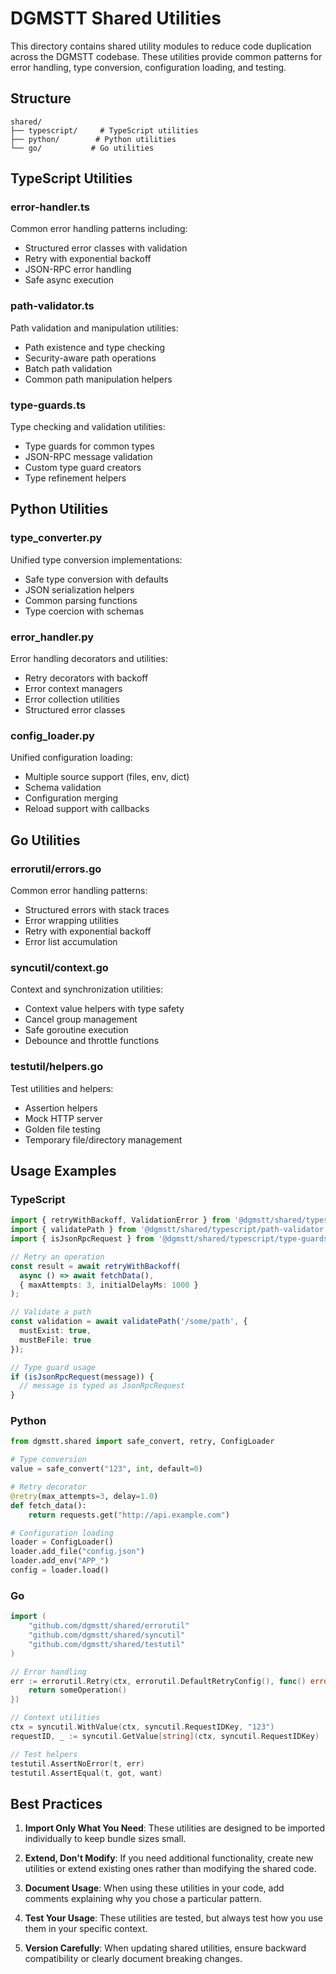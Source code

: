 # DGMSTT Shared Utilities

This directory contains shared utility modules to reduce code duplication across the DGMSTT codebase. These utilities provide common patterns for error handling, type conversion, configuration loading, and testing.

## Structure

```
shared/
├── typescript/     # TypeScript utilities
├── python/        # Python utilities
└── go/           # Go utilities
```

## TypeScript Utilities

### error-handler.ts
Common error handling patterns including:
- Structured error classes with validation
- Retry with exponential backoff
- JSON-RPC error handling
- Safe async execution

### path-validator.ts
Path validation and manipulation utilities:
- Path existence and type checking
- Security-aware path operations
- Batch path validation
- Common path manipulation helpers

### type-guards.ts
Type checking and validation utilities:
- Type guards for common types
- JSON-RPC message validation
- Custom type guard creators
- Type refinement helpers

## Python Utilities

### type_converter.py
Unified type conversion implementations:
- Safe type conversion with defaults
- JSON serialization helpers
- Common parsing functions
- Type coercion with schemas

### error_handler.py
Error handling decorators and utilities:
- Retry decorators with backoff
- Error context managers
- Error collection utilities
- Structured error classes

### config_loader.py
Unified configuration loading:
- Multiple source support (files, env, dict)
- Schema validation
- Configuration merging
- Reload support with callbacks

## Go Utilities

### errorutil/errors.go
Common error handling patterns:
- Structured errors with stack traces
- Error wrapping utilities
- Retry with exponential backoff
- Error list accumulation

### syncutil/context.go
Context and synchronization utilities:
- Context value helpers with type safety
- Cancel group management
- Safe goroutine execution
- Debounce and throttle functions

### testutil/helpers.go
Test utilities and helpers:
- Assertion helpers
- Mock HTTP server
- Golden file testing
- Temporary file/directory management

## Usage Examples

### TypeScript
```typescript
import { retryWithBackoff, ValidationError } from '@dgmstt/shared/typescript/error-handler';
import { validatePath } from '@dgmstt/shared/typescript/path-validator';
import { isJsonRpcRequest } from '@dgmstt/shared/typescript/type-guards';

// Retry an operation
const result = await retryWithBackoff(
  async () => await fetchData(),
  { maxAttempts: 3, initialDelayMs: 1000 }
);

// Validate a path
const validation = await validatePath('/some/path', {
  mustExist: true,
  mustBeFile: true
});

// Type guard usage
if (isJsonRpcRequest(message)) {
  // message is typed as JsonRpcRequest
}
```

### Python
```python
from dgmstt.shared import safe_convert, retry, ConfigLoader

# Type conversion
value = safe_convert("123", int, default=0)

# Retry decorator
@retry(max_attempts=3, delay=1.0)
def fetch_data():
    return requests.get("http://api.example.com")

# Configuration loading
loader = ConfigLoader()
loader.add_file("config.json")
loader.add_env("APP_")
config = loader.load()
```

### Go
```go
import (
    "github.com/dgmstt/shared/errorutil"
    "github.com/dgmstt/shared/syncutil"
    "github.com/dgmstt/shared/testutil"
)

// Error handling
err := errorutil.Retry(ctx, errorutil.DefaultRetryConfig(), func() error {
    return someOperation()
})

// Context utilities
ctx = syncutil.WithValue(ctx, syncutil.RequestIDKey, "123")
requestID, _ := syncutil.GetValue[string](ctx, syncutil.RequestIDKey)

// Test helpers
testutil.AssertNoError(t, err)
testutil.AssertEqual(t, got, want)
```

## Best Practices

1. **Import Only What You Need**: These utilities are designed to be imported individually to keep bundle sizes small.

2. **Extend, Don't Modify**: If you need additional functionality, create new utilities or extend existing ones rather than modifying the shared code.

3. **Document Usage**: When using these utilities in your code, add comments explaining why you chose a particular pattern.

4. **Test Your Usage**: These utilities are tested, but always test how you use them in your specific context.

5. **Version Carefully**: When updating shared utilities, ensure backward compatibility or clearly document breaking changes.